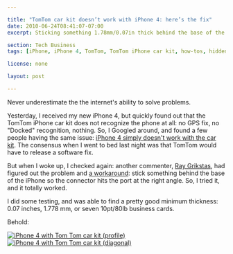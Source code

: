 ```yaml
---

title: "TomTom car kit doesn’t work with iPhone 4: here’s the fix"
date: 2010-06-24T08:41:07-07:00
excerpt: Sticking something 1.78mm/0.07in thick behind the base of the iPhone 4 when sticking it into the iPhone car kit gets the kit to recognize the 30 pin dock connector.

section: Tech Business
tags: [iPhone, iPhone 4, TomTom, TomTom iPhone car kit, how-tos, hidden]

license: none

layout: post

---
```


Never underestimate the the internet's ability to solve problems.

Yesterday, I received my new iPhone 4, but quickly found out that the TomTom iPhone car kit does not recognize the phone at all: no GPS fix, no "Docked" recognition, nothing. So, I Googled around, and found a few people having the same issue: [iPhone 4 simply doesn't work with the car kit][1]. The consensus when I went to bed last night was that TomTom would have to release a software fix.

But when I woke up, I checked again: another commenter, [Ray Grikstas][2], had figured out the problem and [a workaround][3]: stick something behind the base of the iPhone so the connector hits the port at the right angle. So, I tried it, and it totally worked.

I did some testing, and was able to find a pretty good minimum thickness: 0.07 inches, 1.778 mm, or seven 10pt/80lb business cards.

Behold:

[![iPhone 4 with Tom Tom car kit (profile)][4]][5]  
[![iPhone 4 with Tom Tom car kit (diagonal)][6]][7]

[1]: https://discussions.apple.com/message/11742516#11742516 "Apple Support Communities: iphone 4 and tomtom car kit, post by bpeacock22"
[2]: https://discussions.apple.com/people/Ray%20Grikstas "Ray Grikstas’s profile on Apple Support Communities"
[3]: https://discussions.apple.com/message/11744346#11744346 "Apple Support Communities: iphone 4 and tomtom car kit, post by Ray Grikstas"
[4]: http://farm2.staticflickr.com/1160/4729942929_a5b4bbe92c_z.jpg
[5]: http://www.flickr.com/photos/itafroma/4729942929/ "iPhone 4 with Tom Tom car kit [profile] on Flickr"
[6]: http://farm2.staticflickr.com/1319/4729943291_d0e98a2360_z.jpg
[7]: http://www.flickr.com/photos/itafroma/4729943291/ "iPhone 4 with Tom Tom car kit [diagonal] on Flickr"
